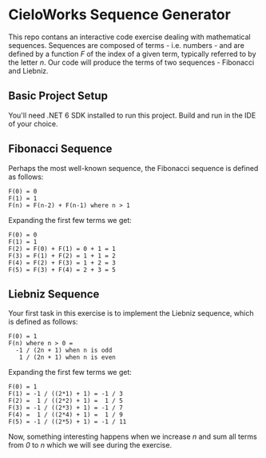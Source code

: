 # CieloWorks Sequence Generator

This repo contans an interactive code exercise dealing with mathematical sequences.  Sequences are composed of terms - i.e. numbers - and are defined by a function *F* of the index of a given term, typically referred to by the letter *n*.  Our code will produce the terms of two sequences - Fibonacci and Liebniz.

## Basic Project Setup

You'll need .NET 6 SDK installed to run this project.  Build and run in the IDE of your choice.


## Fibonacci Sequence

Perhaps the most well-known sequence, the Fibonacci sequence is defined as follows:

```
F(0) = 0 
F(1) = 1 
F(n) = F(n-2) + F(n-1) where n > 1
```

Expanding the first few terms we get:

```
F(0) = 0
F(1) = 1
F(2) = F(0) + F(1) = 0 + 1 = 1
F(3) = F(1) + F(2) = 1 + 1 = 2
F(4) = F(2) + F(3) = 1 + 2 = 3
F(5) = F(3) + F(4) = 2 + 3 = 5
```


## Liebniz Sequence

Your first task in this exercise is to implement the Liebniz sequence, which is defined as follows:

```
F(0) = 1
F(n) where n > 0 =
  -1 / (2n + 1) when n is odd
   1 / (2n + 1) when n is even 
```

Expanding the first few terms we get:

```
F(0) = 1
F(1) = -1 / ((2*1) + 1) = -1 / 3
F(2) =  1 / ((2*2) + 1) =  1 / 5
F(3) = -1 / ((2*3) + 1) = -1 / 7
F(4) =  1 / ((2*4) + 1) =  1 / 9
F(5) = -1 / ((2*5) + 1) = -1 / 11
```

Now, something interesting happens when we increase *n* and sum all terms from *0* to *n* which we will see during the exercise.